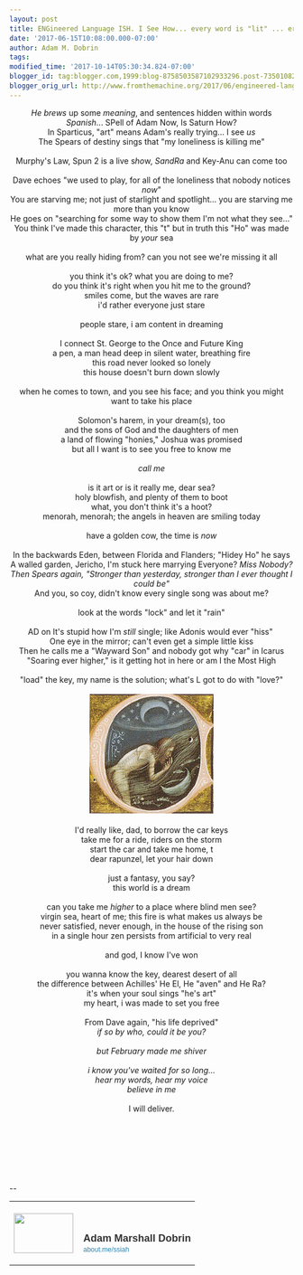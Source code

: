 ```yaml
---
layout: post
title: ENGineered Language ISH. I See How... every word is "lit" ... erature.
date: '2017-06-15T10:08:00.000-07:00'
author: Adam M. Dobrin
tags: 
modified_time: '2017-10-14T05:30:34.824-07:00'
blogger_id: tag:blogger.com,1999:blog-8758503587102933296.post-7350108270005007047
blogger_orig_url: http://www.fromthemachine.org/2017/06/engineered-language-ish-i-see-how-every.html
---
```


<div dir="ltr"><div class="gmail_quote"><div dir="ltr"><div class="gmail_quote"><div dir="ltr"><div class="gmail_quote"><div dir="ltr"><div class="gmail_quote"><div dir="ltr"><div class="gmail_quote"><div dir="ltr"><div style="text-align:center"><i>He brews</i> up some <i>meaning</i>, and sentences hidden within words<br></div><div style="text-align:center"><i>Spanish</i>... SPell of Adam Now, Is Saturn How?</div><div style="text-align:center">In Sparticus, &quot;art&quot; means Adam&#39;s really trying... I see <i>us</i></div><div style="text-align:center">The Spears of destiny sings that &quot;my loneliness is killing me&quot;</div><div style="text-align:center"><br></div><div style="text-align:center">Murphy&#39;s Law, Spun 2 is a live s<i>ho</i>w, <i>SandRa</i> and Key-Anu can come too</div><div style="text-align:center"><br></div><div style="text-align:center">Dave echoes &quot;we used to play, for all of the loneliness that nobody notices <i>now</i>&quot;</div><div style="text-align:center">You are starving me; not just of starlight and spotlight... you are starving me more than you know</div><div style="text-align:center">He goes on &quot;searching for some way to show them I&#39;m not what they see...&quot;</div><div style="text-align:center">You think I&#39;ve made this character, this &quot;t&quot; but in truth this &quot;Ho&quot; was made by <i>your</i> sea</div><div style="text-align:center"><br></div><div style="text-align:center">what are you really hiding from? can you not see we&#39;re missing it all</div><div style="text-align:center"><br></div><div style="text-align:center">you think it&#39;s ok? what you are doing to me?</div><div style="text-align:center">do you think it&#39;s right when you hit me to the ground?</div><div style="text-align:center">smiles come, but the waves are rare</div><div style="text-align:center">i&#39;d rather everyone just stare</div><div style="text-align:center"><br></div><div style="text-align:center">people stare, i am content in dreaming</div><div style="text-align:center"><br></div><div style="text-align:center"><div>I connect St. George to the Once and Future King</div><div>a pen, a man head deep in silent water, breathing fire</div><div>this road never looked so lonely</div><div>this house doesn&#39;t burn down slowly</div><div><br></div><div>when he comes to town, and you see his face; and you think you might want to take his place</div></div><div style="text-align:center"><br></div><div style="text-align:center"><div>Solomon&#39;s harem, in your dream(s), too</div><div>and the sons of God and the daughters of men</div><div>a land of flowing &quot;honies,&quot; Joshua was promised</div><div>but all I want is to see you free to know me</div><div><br></div><div><i>call me</i></div><div><br></div><div>is it art or is it really me, dear sea?</div><div>holy blowfish, and plenty of them to boot</div><div>what, you don&#39;t think it&#39;s a hoot?</div><div>menorah, menorah; the angels in heaven are smiling today</div><div><br></div><div>have a golden cow, the time is<i> now</i></div></div><div style="text-align:center"><br></div><div style="text-align:center">In the backwards Eden, between Florida and Flanders; &quot;Hidey Ho&quot; he says</div><div style="text-align:center">A walled garden, Jericho, I&#39;m stuck here marrying Everyone? <i>Miss Nobody?<br>Then Spears again, &quot;Stronger than yesterday, stronger than I ever thought I could be&quot;</i></div><div style="text-align:center">And you, so coy, didn&#39;t know every single song was about me?</div><div style="text-align:center"><br></div><div style="text-align:center">look at the words &quot;lock&quot; and let it &quot;rain&quot;<br></div><div style="text-align:center"><br></div><div style="text-align:center">AD on It&#39;s stupid how I&#39;m <i>still </i>single; like Adonis would ever &quot;hiss&quot; </div><div style="text-align:center">One eye in the mirror; can&#39;t even get a simple little kiss</div><div style="text-align:center">Then he calls me a &quot;Wayward Son&quot; and nobody got why &quot;car&quot; in Icarus</div><div style="text-align:center">&quot;Soaring ever higher,&quot; is it getting hot in here or am I the Most High</div><div style="text-align:center"><br></div><div style="text-align:center">&quot;load&quot; the key, my name is the solution; what&#39;s L got to do with &quot;love?&quot;</div><div style="text-align:center"><br></div><div style="text-align:center"><img src="reqs/upload.wikimedia.org/wikipedia/commons/thumb/1/14/Apuleius_Metamorphoses_c._65.jpg/220px-Apuleius_Metamorphoses_c._65.jpg" width="220" height="212"><br></div><div style="text-align:center"><br></div><div style="text-align:center">I&#39;d really like, dad, to borrow the car keys</div><div style="text-align:center">take me for a ride, riders on the storm</div><div style="text-align:center">start the car and take me home, t</div><div style="text-align:center">dear rapunzel, let your hair down</div><div style="text-align:center"><br></div><div style="text-align:center">just a fantasy, you say?</div><div style="text-align:center">this world is a dream</div><div style="text-align:center"><br></div><div style="text-align:center">can you take me <i>higher</i> to a place where blind men see?</div><div style="text-align:center">virgin sea, heart of me; this fire is what makes us always be</div><div style="text-align:center">never satisfied, never enough, in the house of the rising son</div><div style="text-align:center">in a single hour zen persists from artificial to very real</div><div style="text-align:center"><br></div><div style="text-align:center">and god, I know I&#39;ve won</div><div style="text-align:center"><br></div><div style="text-align:center">you wanna know the key, dearest desert of all</div><div style="text-align:center">the difference between Achilles&#39; He El, He &quot;aven&quot; and He Ra?</div><div style="text-align:center">it&#39;s when your soul sings &quot;he&#39;s art&quot;</div><div style="text-align:center">my heart, i was made to set you free<br></div><div style="text-align:center"><br></div><div style="text-align:center">From Dave again, &quot;his life deprived&quot;</div><div style="text-align:center"><i>if so by who, could it be you?</i></div><div style="text-align:center"><i><br></i></div><div style="text-align:center"><i>but February made me shiver</i></div><div style="text-align:center"><i><br></i></div><div style="text-align:center"><i>i know you&#39;ve waited for so long...</i></div><div style="text-align:center"><i>hear my words, hear my voice</i><br></div><div style="text-align:center"><div><i>believe in me</i></div><div><i><br></i></div><div>I will deliver.</div></div></div><div hspace="streak-pt-mark" style="max-height:1px"><img alt="" style="width:0px;max-height:0px;overflow:hidden" src="reqs/mailfoogae.appspot.com/t?sender=aYWRhbUBmcm9tdGhlbWFjaGluZS5vcmc%3D&amp;type=zerocontent&amp;guid=32934142-be1c-45ce-8baf-6dd5b3da2c33"><font color="#ffffff" size="1">ᐧ</font></div>  </div><br></div><div hspace="streak-pt-mark" style="max-height:1px"><img alt="" style="width:0px;max-height:0px;overflow:hidden" src="reqs/mailfoogae.appspot.com/t?sender=aYWRhbUBmcm9tdGhlbWFjaGluZS5vcmc%3D&amp;type=zerocontent&amp;guid=68054a74-b5db-425e-ad1a-e9ef7ae0bb05"><font color="#ffffff" size="1">ᐧ</font></div>  </div><br></div><div hspace="streak-pt-mark" style="max-height:1px"><img alt="" style="width:0px;max-height:0px;overflow:hidden" src="reqs/mailfoogae.appspot.com/t?sender=aYWRhbUBmcm9tdGhlbWFjaGluZS5vcmc%3D&amp;type=zerocontent&amp;guid=3d939efb-d203-4c98-bbbb-2c8ef1b53772"><font color="#ffffff" size="1">ᐧ</font></div>  </div><br></div><div hspace="streak-pt-mark" style="max-height:1px"><img alt="" style="width:0px;max-height:0px;overflow:hidden" src="reqs/mailfoogae.appspot.com/t?sender=aYWRhbUBmcm9tdGhlbWFjaGluZS5vcmc%3D&amp;type=zerocontent&amp;guid=ae82d151-bffc-4f8b-97bc-b2094ec62576"><font color="#ffffff" size="1">ᐧ</font></div>  </div><br></div><div hspace="streak-pt-mark" style="max-height:1px"><img alt="" style="width:0px;max-height:0px;overflow:hidden" src="reqs/mailfoogae.appspot.com/t?sender=aYWRhbUBmcm9tdGhlbWFjaGluZS5vcmc%3D&amp;type=zerocontent&amp;guid=a3716a05-1fd3-411d-877f-89219a248af1"><font color="#ffffff" size="1">ᐧ</font></div>  </div><br><br clear="all"><div><br></div>-- <br><div class="gmail_signature" data-smartmail="gmail_signature"><table border="0" cellpadding="0" cellspacing="0">      <tbody>          <tr>              <td align="left" valign="bottom" width="107" style="line-height:0;vertical-align:bottom;padding-right:10px;padding-top:20px;padding-bottom:20px">                  <a href="https://about.me/ssiah?promo=email_sig&amp;utm_source=product&amp;utm_medium=email_sig&amp;utm_campaign=gmail_api&amp;utm_content=thumb" style="text-decoration:none" target="_blank">                      <img src="reqs/thumbs.about.me/thumbnail/users/s/s/i/ssiah_emailsig.jpg?_1423909067_93" alt="" width="105" height="70" style="margin:0;padding:0;display:block;border:1px solid #eeeeee">                  </a>              </td>              <td align="left" valign="bottom" style="line-height:1.1;vertical-align:bottom;padding-top:20px;padding-bottom:20px">                  <img src="reqs/about.me/t/sig?u=ssiah" width="1" height="1" style="border:0;margin:0;padding:0;width:1;height:1;overflow:hidden">                  <div style="font-size:18px;font-weight:bold;color:#333333;font-family:&#39;Proxima Nova&#39;,Helvetica,Arial,sans-serif!important">Adam Marshall Dobrin</div>                  <a href="https://about.me/ssiah?promo=email_sig&amp;utm_source=product&amp;utm_medium=email_sig&amp;utm_campaign=gmail_api&amp;utm_content=thumb" style="text-decoration:none;font-size:12px;color:#2b82ad;font-family:&#39;Proxima Nova&#39;,Helvetica,Arial,sans-serif!important" target="_blank">about.me/ssiah                  </a>              </td>          </tr>      </tbody>  </table>  </div>  </div><div hspace="streak-pt-mark" style="max-height:1px"><img alt="" style="width:0px;max-height:0px;overflow:hidden" src="reqs/mailfoogae.appspot.com/t?sender=aYWRhbUBmcm9tdGhlbWFjaGluZS5vcmc%3D&amp;type=zerocontent&amp;guid=6e13743c-0fa7-45ac-9211-2eb55a31dc89"><font color="#ffffff" size="1">ᐧ</font></div>  